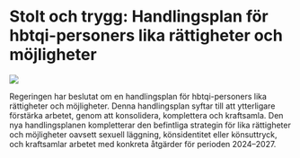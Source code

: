 # Stolt och trygg: Handlingsplan för hbtqi-personers lika rättigheter och möjligheter

![](/globalassets/regeringen/bilder/arbetsmarknadsdepartementet/hbtq/framsida_hp_stolt-och-trygg-br-150.jpg?width=150&quality=85)

Regeringen har beslutat om en handlingsplan för hbtqi-personers lika rättigheter och möjligheter. Denna handlingsplan syftar till att ytterligare förstärka arbetet, genom att konsolidera, komplettera och kraftsamla. Den nya handlingsplanen kompletterar den befintliga strategin för lika rättigheter och möjligheter oavsett sexuell läggning, könsidentitet eller könsuttryck, och kraftsamlar arbetet med konkreta åtgärder för perioden 2024–2027.
